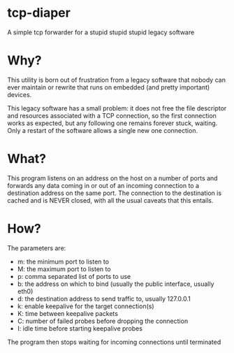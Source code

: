 # tcp-diaper

A simple tcp forwarder for a stupid stupid stupid legacy software

Why?
====

This utility is born out of frustration from a legacy software that nobody
can ever maintain or rewrite that runs on embedded (and pretty important) devices.

This legacy software has a small problem: it does not free the file descriptor
and resources associated with a TCP connection, so the first connection works
as expected, but any following one remains forever stuck, waiting. Only a restart of
the software allows a single new one connection.

What?
=====

This program listens on an address on the host on a number of ports and forwards
any data coming in or out of an incoming connection to a destination address on the same port.
The connection to the destination is cached and is NEVER closed, with all the usual caveats
that this entails.

How?
====

The parameters are:
- m: the minimum port to listen to
- M: the maximum port to listen to
- p: comma separated list of ports to use
- b: the address on which to bind (usually the public interface, usually eth0)
- d: the destination address to send traffic to, usually 127.0.0.1
- k: enable keepalive for the target connection(s)
- K: time between keepalive packets
- C: number of failed probes before dropping the connection
- I: idle time before starting keepalive probes


The program then stops waiting for incoming connections until terminated
